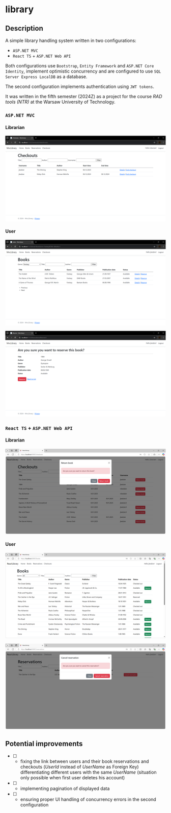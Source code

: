 # library
## Description
A simple library handling system written in two configurations:
- `ASP.NET MVC`
- `React TS` + `ASP.NET Web API`

Both configurations use `Bootstrap`, `Entity Framework` and `ASP.NET Core Identity`, implement optimistic concurrency and are configured to use `SQL Server Express LocalDB` as a database.

The second configuration implements authentication using `JWT tokens`.

It was written in the fifth semester (2024Z) as a project for the course *RAD tools (NTR)* at the Warsaw University of Technology.

### `ASP.NET MVC`

#### Librarian

![alt text](./imgs/mvc_admin.png)

#### User

![alt text](./imgs/mvc_books.png)

![alt text](./imgs/mvc_reserve.png)

### `React TS` + `ASP.NET Web API`

#### Librarian

![alt text](./imgs/react_return_book.png)

#### User

![alt text](./imgs/react_books.png)

![alt text](./imgs/react_cancel_reservation.png)

## Potential improvements
- [ ] - fixing the link between users and their book reservations and checkouts (*UserId* instead of *UserName* as Foreign Key) differentiating different users with the same *UserName* (situation only possible when first user deletes his account)
- [ ] - implementing pagination of displayed data
- [ ] - ensuring proper UI handling of concurrency errors in the second configuration